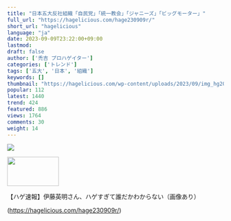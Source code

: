 ```yaml
---
title: "日本五大反社組織「自民党」「統一教会」「ジャニーズ」「ビッグモーター」"
full_url: "https://hagelicious.com/hage230909r/"
short_url: "hagelicious"
language: "ja"
date: 2023-09-09T23:22:00+09:00
lastmod: 
draft: false
author: ['禿吉 プロハゲイター']
categories: ['トレンド']
tags: ['五大', '日本', '組織']
keywords: []
thumbnail: "https://hagelicious.com/wp-content/uploads/2023/09/img_hg200410_l.jpg"
popular: 112
latest: 1440
trend: 424
featured: 886
views: 1764
comments: 30
weight: 14
---
```


![](https://hagelicious.com/wp-content/uploads/2023/09/img_hg200410_l.jpg)

<div> <img width='120' height='68' src='https://hagelicious.com/wp-content/uploads/2022/01/img_hg220108_j-120x68.jpg' class='attachment-thumb120 size-thumb120 wp-post-image' alt=''> <p class='popular-entry-card-content widget-entry-card-content card-content'> <p class='popular-entry-card-title widget-entry-card-title card-title'>【ハゲ速報】伊藤英明さん、ハゲすぎて誰だかわからない（画像あり）</p> </p> </div>

(https://hagelicious.com/hage230909r/)
